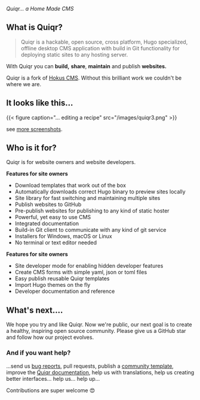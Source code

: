_Quiqr... a Home Made CMS_

## What is Quiqr?

> Quiqr is a hackable, open source, cross platform, Hugo specialized, offline desktop CMS application with build in Git functionality for deploying static sites to any hosting server.

With Quiqr you can **build,** **share**, **maintain** and publish **websites.**

Quiqr is a fork of [Hokus CMS](https://www.hokuscms.com/). Without this brilliant work we couldn't be where we are.

## It looks like this...

{{< figure caption="... editing a recipe" src="/images/quiqr3.png" >}}

see [more screenshots](/page/screenshots).

## Who is it for?

Quiqr is for website owners and website developers. 

**Features for site owners**

- Download templates that work out of the box
- Automatically downloads correct Hugo binary to preview sites locally
- Site library for fast switching and maintaining multiple sites
- Publish websites to GitHub
- Pre-publish websites for publishing to any kind of static hoster
- Powerful, yet easy to use CMS
- Integrated documentation
- Build-in Git client to communicate with any kind of git service
- Installers for Windows, macOS or Linux
- No terminal or text editor needed

**Features for site owners**

- Site developer mode for enabling hidden developer features
- Create CMS forms with simple yaml, json or toml files
- Easy publish reusable Quiqr templates
- Import Hugo themes on the fly
- Developer documentation and reference

## What's next....

We hope you try and like Quiqr. Now we're public, our next goal is to create a healthy, inspiring open source community. Please give us a GitHub star and follow how our project evolves. 

### And if you want help?

...send us [bug reports](https://github.com/quiqr/quiqr-desktop/issues), pull requests, publish a [community template](https://github.com/quiqr/quiqr-community-templates), improve the [Quiqr documentation](https://book.quiqr.org/), help us with translations, help us creating better interfaces... help us... help up...

Contributions are super welcome 😍